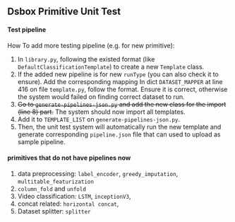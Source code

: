 ## Dsbox Primitive Unit Test
#### Test pipeline
How To add more testing pipeline (e.g. for new primitive):
1. In `library.py`, following the existed format (like `DefaultClassificationTemplate`) to create a new `Template` class.
2. If the added new pipeline is for new `runType` (you can also check it to ensure). Add the corresponding mapping In dict `DATASET_MAPPER` at line 416 on file `template.py`, follow the format. Ensure it is correct, otherwise the system would failed on finding correct dataset to run.
3. ~~Go to `generate-pipelines-json.py` and add the new class for the import (line 8) part.~~ The system should now import all templates.
4. Add it to `TEMPLATE_LIST` on `generate-pipelines-json.py`.
5. Then, the unit test system will automatically run the new template and generate corresponding `pipeline.json` file that can used to upload as sample pipeline.

#### primitives that do not have pipelines now
1. data preprocessing: `label_encoder`, `greedy_imputation`, `multitable_featurization`
2. `column_fold` and `unfold`
3. Video classification: `LSTM`, `inceptionV3`, 
4. concat related: `horizontal concat`,
5. Dataset splitter: `splitter`
